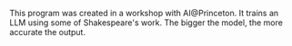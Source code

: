 This program was created in a workshop with AI@Princeton. It trains an LLM using some of Shakespeare's work. The bigger the model, the more accurate the output. 
